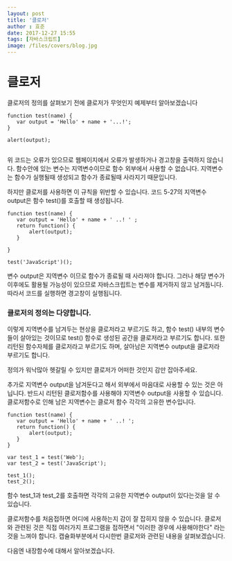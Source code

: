 ```yaml
---
layout: post
title: '클로저'
author : 효준
date: 2017-12-27 15:55
tags: [자바스크립트]
image: /files/covers/blog.jpg
---
```


# 클로저

 클로저의 정의를 살펴보기 전에 클로저가 무엇인지 예제부터 알아보겠습니다
 
 ```
 function test(name) {
    var output = 'Hello' + name + '...!';   
 }
 
 alert(output);
 
 
 ```
 
 위 코드는 오류가 있으므로 웹페이지에서 오류가 발생하거나 경고창을 출력하지 않습니다.
 함수안에 있는 변수는 지역변수이므로 함수 외부에서 사용할 수 없습니다. 지역변수는 함수가 실행될때 생성되고 함수가 종료될때 사라지기 때문입니다.
 
 하지만 클로저를 사용하면 이 규칙을 위반할 수 있습니다. 코드 5-27의 지역변수 output은 함수 test()를 호출할 때 생성됩니다.
 
 ```
 function test(name) {
    var output = 'Hello' + name + ' ..! ' ;
    return function() {
        alert(output);
    }
    
 }
 
 test('JavaScript')();
 
 ```
 
 변수 output은 지역변수 이므로 함수가 종료될 때 사라져야 합니다. 그러나 해당 변수가 이후에도 활용될 가능성이 있으므로
 자바스크립트는 변수를 제거하지 않고 남겨둡니다. 따라서 코드를 실행하면 경고창이 실행됩니다.
 
 ### 클로저의 정의는 다양합니다.
 
 이렇게 지역변수를 남겨두는 현상을 클로저라고 부르기도 하고, 함수 test() 내부의 변수들이 살아있는 것이므로 test() 함수로 
 생성된 공간을 클로저라고 부르기도 합니다. 또한 리턴된 함수자체를 클로저라고 부르기도 하며, 살아남은 지역변수 output을 클로저라
 부르기도 합니다.
 
 정의가 워낙많아 헷갈릴 수 있지만 클로저가 어떠한 것인지 감만 잡아주세요.
 
 추가로 지역변수 output을 남겨둔다고 해서 외부에서 마음대로 사용할 수 있는 것은 아닙니다.
 반드시 리턴된 클로저함수를 사용해야 지역변수 output을 사용할 수 있습니다. 클로저함수로 인해 남은 지역변수는 클로저 함수 각각의
 고유한 변수입니다.
 
 ```
 function test(name) {
    var output = 'Hello' + name + ' ..! ';
    return function() {
        alert(output);
    }
 }
 
 var test_1 = test('Web');
 var test_2 = test('JavaScript');
 
 test_1();
 test_2();
 
 ```
 
 함수 test_1과 test_2를 호출하면 각각의 고유한 지역변수 output이 있다는것을 알 수 있습니다.
 
 클로저함수를 처음접하면 어디에 사용하는지 감이 잘 잡히지 않을 수 있습니다.
클로저와 관련된 것은 직접 여러가지 프로그램을 접하면서 "이러한 경우에 사용해야한다" 라는것을 느껴야 합니다.
캡슐화부분에서 다시한번 클로저와 관련된 내용을 살펴보겠습니다.

다음엔 내장함수에 대해서 알아보겠습니다.

 